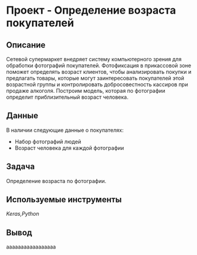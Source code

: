 # Проект - Определение возраста покупателей

## Описание

Сетевой супермаркет внедряет систему компьютерного зрения для обработки фотографий покупателей. Фотофиксация в прикассовой зоне поможет определять возраст клиентов, чтобы анализировать покупки и предлагать товары, которые могут заинтересовать покупателей этой возрастной группы и контролировать добросовестность кассиров при продаже алкоголя. Построим модель, которая по фотографии определит приблизительный возраст человека.


## Данные

В наличии следующие данные о покупателях:
- Набор фотографий людей
- Возраст человека для каждой фотографии


## Задача

Определение возраста по фотографии.

## Используемые инструменты
*Keras,Python*


## Вывод
ааааааааааааааааа
